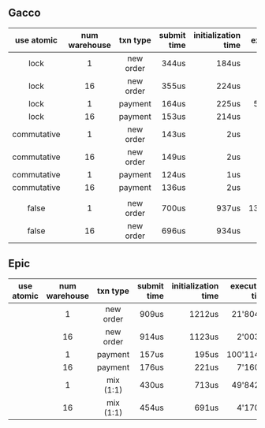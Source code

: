 ## Gacco

| use atomic  | num warehouse | txn type  | submit time | initialization time | execution time |
|:-----------:|:-------------:|:---------:|------------:|--------------------:|---------------:|
|    lock     |       1       | new order |       344us |               184us |      124'592us |
|    lock     |      16       | new order |       355us |               224us |        5'297us |
|    lock     |       1       |  payment  |       164us |               225us |   54'756'309us |
|    lock     |      16       |  payment  |       153us |               214us |    1'150'156us |
| commutative |       1       | new order |       143us |                 2us |        1'477us |
| commutative |      16       | new order |       149us |                 2us |        1'050us |
| commutative |       1       |  payment  |       124us |                 1us |          141us |
| commutative |      16       |  payment  |       136us |                 2us |           83us |
|             |               |           |             |                     |                |    
|    false    |       1       | new order |       700us |               937us |  131'436'012us |
|    false    |      16       | new order |       696us |               934us |    1'098'339us |

## Epic

| use atomic  | num warehouse | txn type  | submit time | initialization time | execution time |
|-------------|:-------------:|:---------:|------------:|--------------------:|---------------:|
|             |       1       | new order |       909us |              1212us |       21'804us |
|             |      16       | new order |       914us |              1123us |        2'003us |
|             |       1       |  payment  |       157us |               195us |      100'114us |
|             |      16       |  payment  |       176us |               221us |        7'160us |
|             |       1       | mix (1:1) |       430us |               713us |       49'842us |
|             |      16       | mix (1:1) |       454us |               691us |        4'170us |
